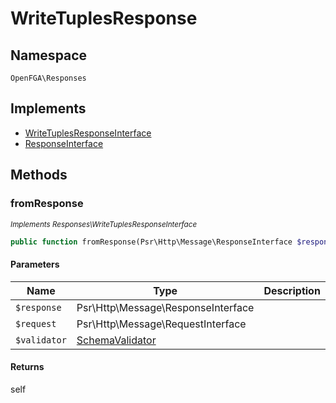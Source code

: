 # WriteTuplesResponse


## Namespace
`OpenFGA\Responses`

## Implements
* [WriteTuplesResponseInterface](Responses/WriteTuplesResponseInterface.md)
* [ResponseInterface](Responses/ResponseInterface.md)



## Methods
### fromResponse

*<small>Implements Responses\WriteTuplesResponseInterface</small>*  

```php
public function fromResponse(Psr\Http\Message\ResponseInterface $response, Psr\Http\Message\RequestInterface $request, OpenFGA\Schema\SchemaValidator $validator): self
```


#### Parameters
| Name | Type | Description |
|------|------|-------------|
| `$response` | Psr\Http\Message\ResponseInterface |  |
| `$request` | Psr\Http\Message\RequestInterface |  |
| `$validator` | [SchemaValidator](Schema/SchemaValidator.md) |  |

#### Returns
self

